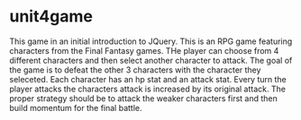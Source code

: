 # unit4game

This game in an initial introduction to JQuery. 
This is an RPG game featuring characters from the Final Fantasy games. 
THe player can choose from 4 different characters and then select another character to attack. 
The goal of the game is to defeat the other 3 characters with the character they seleceted. 
Each character has an hp stat and an attack stat. Every turn the player attacks the characters attack is increased by its original attack.
The proper strategy should be to attack the weaker characters first and then build momentum for the final battle.
